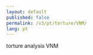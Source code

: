 ```yaml
---
layout: default
published: false
permalink: /v3/pt/torture/VNM/
lang: pt
---
```


torture analysis VNM
